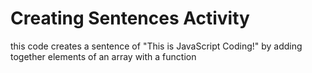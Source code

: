 # Creating Sentences Activity

this code creates a sentence of "This is JavaScript Coding!" by adding together elements of an array with a function